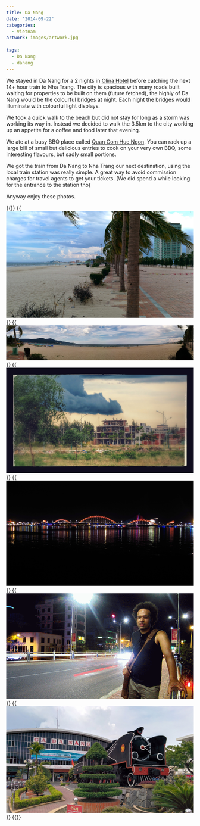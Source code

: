 ```yaml
---
title: Da Nang
date: '2014-09-22'
categories:
  - Vietnam
artwork: images/artwork.jpg

tags:
  - Da Nang
  - danang
---
```


We stayed in Da Nang for a 2 nights in [Olina Hotel](/posts/2014-09-olina-hotel/ "Olina Hotel") before catching the next 14+ hour train to Nha Trang. The city is spacious with many roads built waiting for properties to be built on them (future fetched), the highly of Da Nang would be the colourful bridges at night. Each night the bridges would illuminate with colourful light displays.

We took a quick walk to the beach but did not stay for long as a storm was working its way in. Instead we decided to walk the 3.5km to the city working up an appetite for a coffee and food later that evening.

We ate at a busy BBQ place called [Quan Com Hue Ngon](/posts/2014-09-quan-com-hue-ngon/ "Quán Cơm Huế Ngon"). You can rack up a large bill of small but delicious entries to cook on your very own BBQ, some interesting flavours, but sadly small portions.

We got the train from Da Nang to Nha Trang our next destination, using the local train station was really simple. A great way to avoid commission charges for travel agents to get your tickets. (We did spend a while looking for the entrance to the station tho)

Anyway enjoy these photos.


{{<gallery>}}
  {{<img src="images/IMG_20140920_154931.jpg" title="Beach Bãi tắm Phạm Văn Đồng">}}
  {{<img src="images/PANO_20140920_155003.jpg" title="Beach Bãi tắm Phạm Văn Đồng">}}
  {{<img src="images/IMG_5045-EFFECTS.jpg" title="Angry Storm">}}
  {{<img src="images/IMG_5069.jpg" title="Dragon Bridge">}}
  {{<img src="images/IMG_5128-MOTION.gif" title="Night time traffic">}}
  {{<img src="images/IMG_20140921_142501.jpg">}}
{{</gallery>}}
